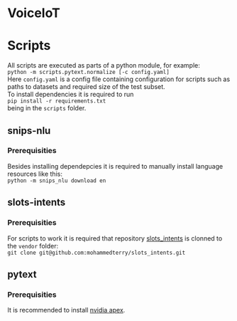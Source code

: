 # VoiceIoT
# Scripts
All scripts are executed as parts of a python module, for example:  
`python -m scripts.pytext.normalize [-c config.yaml]`  
Here `config.yaml` is a config file containing configuration for scripts such as paths to datasets and required size of the test subset.  
To install dependencies it is required to run  
`pip install -r requirements.txt`  
being in the `scripts` folder.
## snips-nlu
### Prerequisities
Besides installing dependepcies it is required to manually install language resources like this:  
`python -m snips_nlu download en`  
## slots-intents
### Prerequisities
For scripts to work it is required that repository [slots_intents](https://github.com/mohammedterry/slots_intents) is clonned to the `vendor` folder:  
`git clone git@github.com:mohammedterry/slots_intents.git`
## pytext
### Prerequisities
It is recommended to install [nvidia apex](https://github.com/NVIDIA/apex/).  
